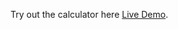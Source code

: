 Try out the calculator here 
[Live Demo](https://65be6b9fccf320adf9db2b7e--adorable-lokum-39e60e.netlify.app/).
